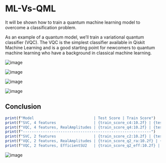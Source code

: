 # ML-Vs-QML
It will be shown how to train a quantum machine learning model to overcome a classification problem.


As an example of a quantum model, we’ll train a variational quantum classifier (VQC). The VQC is the simplest classifier available in Qiskit Machine Learning and is a good starting point for newcomers to quantum machine learning who have a background in classical machine learning.


![image](https://github.com/SevdanurGENC/ML-Vs-QML/assets/5441882/1e803eab-fb71-4a23-8ddf-8a04eb038b28)

![image](https://github.com/SevdanurGENC/ML-Vs-QML/assets/5441882/11bb5620-c9b6-4601-bcb5-519a53f2baa8)

![image](https://github.com/SevdanurGENC/ML-Vs-QML/assets/5441882/fb8ca96c-86ac-46c5-be5d-e0e41cb24540)

![image](https://github.com/SevdanurGENC/ML-Vs-QML/assets/5441882/4c4368d3-7708-4072-86d1-75b6fe459fb4)


## Conclusion 

```ts 
print(f"Model                           | Test Score | Train Score")
print(f"SVC, 4 features                 | {train_score_c4:10.2f} | {test_score_c4:10.2f}")
print(f"VQC, 4 features, RealAmplitudes | {train_score_q4:10.2f} | {test_score_q4:10.2f}")
print(f"----------------------------------------------------------")
print(f"SVC, 2 features                 | {train_score_c2:10.2f} | {test_score_c2:10.2f}")
print(f"VQC, 2 features, RealAmplitudes | {train_score_q2_ra:10.2f} | {test_score_q2_ra:10.2f}")
print(f"VQC, 2 features, EfficientSU2   | {train_score_q2_eff:10.2f} | {test_score_q2_eff:10.2f}") 
```

![image](https://github.com/SevdanurGENC/ML-Vs-QML/assets/5441882/e5297f0e-3d39-42d3-940a-3f59434c093d)
